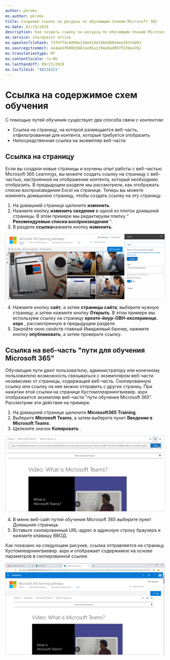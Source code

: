 ```yaml
---
author: pkrebs
ms.author: pkrebs
title: Создание ссылок на ресурсы по обучающим планам Microsoft 365
ms.date: 02/15/2019
description: Как создать ссылку на ресурсы по обучающим планам Microsoft 365
ms.service: sharepoint online
ms.openlocfilehash: 737bff4c8d98e210e619d16bb680a9ea30334d93
ms.sourcegitcommit: ee4aebf60893887ae95a1294a9ad8975539ea762
ms.translationtype: MT
ms.contentlocale: ru-RU
ms.lasthandoff: 09/23/2020
ms.locfileid: "48234321"
---
```

# <a name="link-to-learning-pathways-content"></a>Ссылка на содержимое схем обучения

С помощью путей обучения существует два способа связи с контентом:

- Ссылка на страницу, на которой размещается веб-часть, отфильтрованная для контента, который требуется отобразить 
- Непосредственная ссылка на экземпляр веб-части

## <a name="link-to-a-page"></a>Ссылка на страницу

Если вы создали новые страницы и изучены опыт работы с веб-частью Microsoft 365 Learnings, вы можете создать ссылку на страницу с веб-частью, настроенной на отображение контента, который необходимо отобразить. В предыдущем разделе мы рассмотрели, как отображать списки воспроизведения Excel на странице. Теперь вы можете изменить домашнюю страницу, чтобы создать ссылку на эту страницу. 

1. На домашней странице щелкните **изменить**.
2. Нажмите кнопку **изменить сведения** в одной из плиток домашней страницы. В этом примере мы редактируем плитку " **Рекомендуемые списки воспроизведения** ".
3. В разделе **ссылка**нажмите кнопку **изменить**.

![cg-linktopage.png](media/cg-linktopage.png)

4. Нажмите кнопку **сайт**, а затем **страницы сайта**, выберите нужную страницу, а затем нажмите кнопку **Открыть**. В этом примере мы используем ссылку на страницу **креате-йоур-ОВН-експериенце. aspx** , рассмотренную в предыдущем разделе.
5. Закройте окно свойств главный Имиджевый баннер, нажмите кнопку **опубликовать**, а затем проверьте ссылку. 

## <a name="link-to-the-microsoft-365-learning-pathways-web-part"></a>Ссылка на веб-часть "пути для обучения Microsoft 365"
Обучающие пути дают пользователю, администратору или конечному пользователю возможность связываться с экземпляром веб-части независимо от страницы, содержащей веб-часть. Скопированную ссылку или ссылку на нее можно отправить с других страниц. При нажатии этой ссылки на странице Кустомллеарнингвиевер. aspx отображается экземпляр веб-части "пути обучения Microsoft 365". Рассмотрим эти действия на примере. 

1. На домашней странице щелкните **Microsoft365 Training**.
2. Выберите **Microsoft Teams**, а затем выберите пункт **Введение в Microsoft Teams**.
3. Щелкните значок **Копировать** .

![cg-linktowebpart.png](media/cg-linktowebpart.png)

4. В меню веб-сайт путей обучения Microsoft 365 выберите пункт Домашняя страница.
5. Вставьте скопированный URL-адрес в адресную строку браузера и нажмите клавишу ВВОД. 

Как показано на следующем рисунке, ссылка отправляется на страницу Кустомлеарнингвиевер. aspx и отображает содержимое на основе параметров в скопированной ссылке. 

![cg-linktowebpartviewer.png](media/cg-linktowebpartviewer.png)

